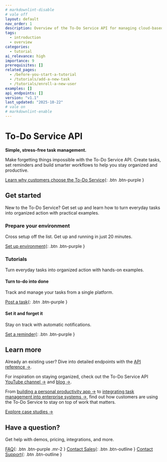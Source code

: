 ```yaml
---
# markdownlint-disable
# vale off
layout: default
nav_order: 1
description: Overview of the To-Do Service API for managing cloud-based task lists.
tags:
  - introduction
  - overview
categories:
  - tutorial
ai_relevance: high
importance: 9
prerequisites: []
related_pages:
  - /before-you-start-a-tutorial
  - /tutorials/add-a-new-task
  - /tutorials/enroll-a-new-user
examples: []
api_endpoints: []
version: "v1.1"
last_updated: "2025-10-22"
# vale on
# markdownlint-enable
---
```


# To-Do Service API

**Simple, stress-free task management.**

Make forgetting things impossible with the To-Do Service API. Create tasks, set reminders and build smarter workflows to help you stay organized and productive.

[Learn why customers choose the To-Do Service](videos/about-the-to-do-service.mp4){: .btn .btn-purple }

## Get started

New to the To-Do Service? Get set up and learn how to turn everyday tasks into organized action with practical examples.

### Prepare your environment

Cross setup off the list. Get up and running in just 20 minutes.

[Set up environment](/docs/before-you-start-a-tutorial.md){: .btn .btn-purple }

### Tutorials

Turn everyday tasks into organized action with hands-on examples.

#### Turn to-do into done

Track and manage your tasks from a single platform.

[Post a task](/docs/tutorials/add-a-new-task.md){: .btn .btn-purple }

#### Set it and forget it

Stay on track with automatic notifications.

[Set a reminder](/docs/tutorials/add-a-new-reminder.md){: .btn .btn-purple }

## Learn more

Already an existing user? Dive into detailed endpoints with the [API reference →](/docs/api/).

For inspiration on staying organized, check out
the To-Do Service API [YouTube channel →](http://www.youtube.com/@to-do-service) and [blog →](http://www.todoservice.com/blog).

From [building a personal productivity app →](http://www.todoservice.com/case-studies/case-4) to [integrating task management into enterprise systems →](http://www.todoservice.com/case-studies/case-61), find out how  customers are using the To-Do Service to stay on top of work that matters.

[Explore case studies →](http://www.todoservice.com/case-studies)

## Have a question?

Get help with demos, pricing, integrations, and more.

[FAQ](http://todoservice.com/documentation/faq){: .btn .btn-purple .mr-2 }
[Contact Sales](http://todoservice.com/sales/contact-us){: .btn .btn-outline }
[Contact Support](http://todoservice.com/support/contact-us){: .btn .btn-outline }
